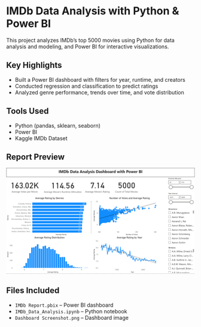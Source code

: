 # IMDb Data Analysis with Python & Power BI

This project analyzes IMDb’s top 5000 movies using Python for data analysis and modeling, and Power BI for interactive visualizations.

## Key Highlights
- Built a Power BI dashboard with filters for year, runtime, and creators
- Conducted regression and classification to predict ratings
- Analyzed genre performance, trends over time, and vote distribution

## Tools Used
- Python (pandas, sklearn, seaborn)
- Power BI
- Kaggle IMDb Dataset

## Report Preview
![Dashboard Preview](Dashboard%20Screenshot.png)

## Files Included
- `IMDb Report.pbix` – Power BI dashboard
- `IMDb_Data_Analysis.ipynb` – Python notebook
- `Dashboard Screenshot.png` – Dashboard image

